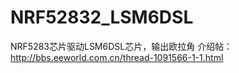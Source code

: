 # NRF52832_LSM6DSL
NRF5283芯片驱动LSM6DSL芯片，输出欧拉角
介绍帖：http://bbs.eeworld.com.cn/thread-1091566-1-1.html
